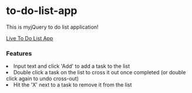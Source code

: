 # to-do-list-app
 This is myjQuery to do list application!
 
[Live To Do List App](https://priya-km.github.io/to-do-list-app/ "Live View")
 
 <h3>Features</h3>
 <li>Input text and click 'Add' to add a task to the list</li>
 <li>Double click a task on the list to cross it out once completed (or double click again to undo cross-out) </li>
 <li>Hit the 'X' next to a task to remove it from the list</li>
